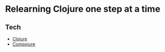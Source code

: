 # Relearning Clojure one step at a time

## Tech
- [Clojure](https://clojure.org/)
- [Compojure](https://github.com/weavejester/compojure) 
